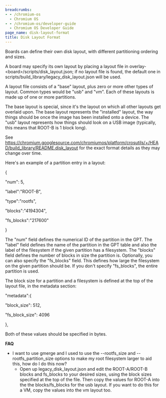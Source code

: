 ```yaml
---
breadcrumbs:
- - /chromium-os
  - Chromium OS
- - /chromium-os/developer-guide
  - Chromium OS Developer Guide
page_name: disk-layout-format
title: Disk Layout Format
---
```


Boards can define their own disk layout, with different partitioning ordering
and sizes.

A board may specify its own layout by placing a layout file in
overlay-&lt;board&gt;/scripts/disk_layout.json; if no layout file is found, the
default one in scripts/build_library/legacy_disk_layout.json will be used.

A layout file consists of a "base" layout, plus zero or more other types of
layout. Common types would be "usb" and "vm". Each of these layouts is made up
of one or more partitions.

The base layout is special, since it's the layout on which all other layouts get
overlaid upon. The base layout represents the "installed" layout, the way things
should be once the image has been installed onto a device. The "usb" layout
represents how things should look on a USB image (typically, this means that
ROOT-B is 1 block long).

See
<https://chromium.googlesource.com/chromiumos/platform/crosutils/+/HEAD/build_library/README.disk_layout>
for the exact format details as they may change over time.

Here's an example of a partition entry in a layout:

{

"num": 5,

"label":"ROOT-B",

"type":"rootfs",

"blocks":"4194304",

"fs_blocks":"217600"

}

The "num" field defines the numerical ID of the partition in the GPT. The
"label" field defines the name of the partition in the GPT table and also the
label of the filesystem if the given partition has a filesystem. The "blocks"
field defines the number of blocks in size the partition is. Optionally, you can
also specify the "fs_blocks" field. This defines how large the filesystem on the
given partition should be. If you don't specify "fs_blocks", the entire
partition is used.

The block size for a partition and a filesystem is defined at the top of the
layout file, in the metadata section:

"metadata":{

"block_size": 512,

"fs_block_size": 4096

},

Both of these values should be specified in bytes.

**FAQ**

*   I want to use gmerge and I used to use the --rootfs_size and
            --rootfs_partition_size options to make my root filesystem larger to
            aid this, how do I do this now?
    *   Open up legacy_disk_layout.json and edit the ROOT-A/ROOT-B
                blocks and fs_blocks to your desired sizes, using the block
                sizes specified at the top of the file. Then copy the values for
                ROOT-A into the the blocks/fs_blocks for the usb layout. If you
                want to do this for a VM, copy the values into the vm layout
                too.